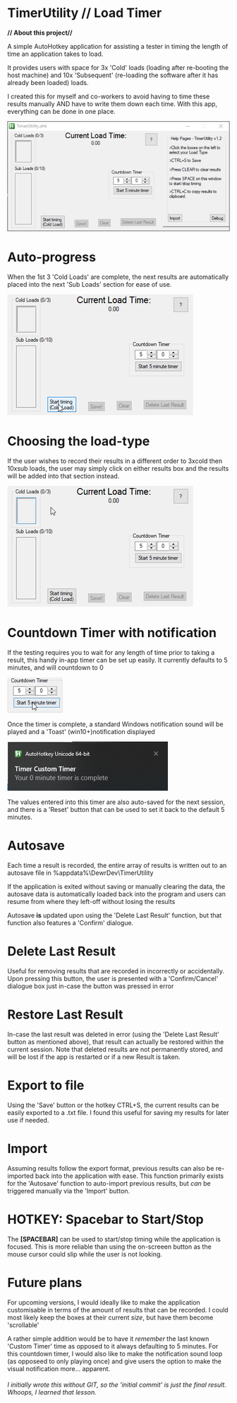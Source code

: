# TimerUtility // Load Timer

**// About this project//**

A simple AutoHotkey application for assisting a tester in timing the length of time an application takes to load.

It provides users with space for 3x 'Cold' loads (loading after re-booting the host machine) and 10x 'Subsequent' (re-loading the software after it has already been loaded) loads.

I created this for myself and co-workers to avoid having to time these results manually AND have to write them down each time. With this app, everything can be done in one place.

![screenshot of app](Resources/TimerUtility.ahk.png)

# Auto-progress
When the 1st 3 'Cold Loads' are complete, the next results are automatically placed into the next 'Sub Loads' section for ease of use. 

![GIF](Resources/AutoProgress.gif)

# Choosing the load-type
If the user wishes to record their results in a different order to 3xcold then 10xsub loads, the user may simply click on either results box and the results will be added into that section instead.

![GIF](Resources/choosing-load-type.gif)

# Countdown Timer with notification
If the testing requires you to wait for any length of time prior to taking a result, this handy in-app timer can be set up easily. It currently defaults to 5 minutes, and will countdown to 0

![GIF](Resources/timer-gif.gif)

Once the timer is complete, a standard Windows notification sound will be played and a 'Toast' (win10+)notification displayed

![GIF](Resources/timer-toast.png)

The values entered into this timer are also auto-saved for the next session, and there is a 'Reset' button that can be used to set it back to the default 5 minutes.

# Autosave
Each time a result is recorded, the entire array of results is written out to an autosave file in %appdata%\DewrDev\TimerUtility

If the application is exited without saving or manually clearing the data, the autosave data is automatically loaded back into the program and users can resume from where they left-off without losing the results

Autosave **is** updated upon using the 'Delete Last Result' function, but that function also features a 'Confirm' dialogue.

# Delete Last Result
Useful for removing results that are recorded in incorrectly or accidentally. Upon pressing this button, the user is presented with a 'Confirm/Cancel' dialogue box just in-case the button was pressed in error

# Restore Last Result

In-case the last result was deleted in error (using the 'Delete Last Result' button as mentioned above), that result can actually be restored within the current session. Note that deleted results are not permanently stored, and will be lost if the app is restarted or if a new Result is taken.

# Export to file
Using the 'Save' button or the hotkey CTRL+S, the current results can be easily exported to a .txt file. I found this useful for saving my results for later use if needed.

# Import
Assuming results follow the export format, previous results can also be re-imported back into the application with ease. This function primarily exists for the 'Autosave' function to auto-import previous results, but *can* be triggered manually via the 'Import' button.

# HOTKEY: Spacebar to Start/Stop
The **[SPACEBAR]** can be used to start/stop timing while the application is focused. This is more reliable than using the on-screeen button as the mouse cursor could slip while the user is not looking.


# Future plans
For upcoming versions, I would ideally like to make the application customisable in terms of the amount of results that can be recorded. I could most likely keep the boxes at their current *size*, but have them become 'scrollable' 

A rather simple addition would be to have it *remember* the last known 'Custom Timer' time as opposed to it always defaulting to 5 minutes. For this countdown timer, I would also like to make the notification sound loop (as opposeed to only playing once) and give users the option to make the visual notification more... apparent.

###### I initially wrote this without GIT, so the 'initial commit' is just the final result. Whoops, I learned that lesson.